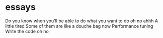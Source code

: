 # essays


Do you know when you'll be able to do what you want to do
oh no ahhh
A little tired
Some of them are like a douche bag
now Performance tuning
Write the code
oh no

